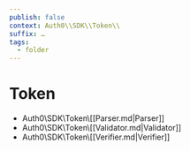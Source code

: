 ```yaml
---
publish: false
context: Auth0\\SDK\\Token\\
suffix: …
tags:
  - folder
---
```

# Token

- Auth0\\SDK\\Token\\[[Parser.md|Parser]]
- Auth0\\SDK\\Token\\[[Validator.md|Validator]]
- Auth0\\SDK\\Token\\[[Verifier.md|Verifier]]

